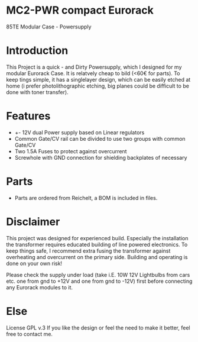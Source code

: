 # MC2-PWR compact Eurorack 
85TE Modular Case - Powersupply

# Introduction 
This Project is a quick - and Dirty Powersupply, which I designed for my modular Eurorack Case. It is relatvely cheap to bild (<60€ for parts). 
To keep tings simple, it has a singlelayer design, which can be easily etched at home (i prefer photolithographic etching, big planes could be difficult to be done with toner transfer). 

# Features 
* +- 12V dual Power supply based on Linear regulators 
* Common Gate/CV rail can be divided to use two groups with common Gate/CV
* Two 1.5A Fuses to protect against overcurrent 
* Screwhole with GND connection for shielding backplates of necessary 

# Parts 
* Parts are ordered from Reichelt, a BOM is included in files. 

# Disclaimer 
This project was designed for experienced build. Especially the installation the transformer requires educated building of line powered electronics. To keep things safe, I recommend extra fusing the transformer against overheating and overcurrent on the primary side. Building and operating is done on your own risk! 

Please check the supply under load (take i.E. 10W 12V Lightbulbs from cars etc. one from gnd to +12V and one from gnd to -12V)  first before connecting any Eurorack modules to it. 

# Else 
License GPL v.3
If you like the design or feel the need to make it better, feel free to contact me. 
